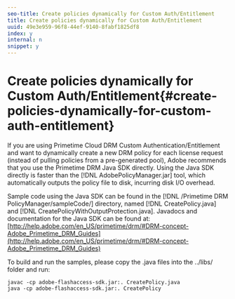 ```yaml
---
seo-title: Create policies dynamically for Custom Auth/Entitlement
title: Create policies dynamically for Custom Auth/Entitlement
uuid: 49e3e959-96f8-44ef-9140-8fabf1825df8
index: y
internal: n
snippet: y
---
```


# Create policies dynamically for Custom Auth/Entitlement{#create-policies-dynamically-for-custom-auth-entitlement}

If you are using  Primetime Cloud DRM Custom Authentication/Entitlement and want to dynamically create a new DRM policy for each license request (instead of pulling policies from a pre-generated pool), Adobe recommends that you use the Primetime DRM Java SDK directly. Using the Java SDK directly is faster than the [!DNL AdobePolicyManager.jar] tool, which automatically outputs the policy file to disk, incurring disk I/O overhead.

Sample code using the Java SDK can be found in the [!DNL /Primetime DRM PolicyManager/sampleCode/] directory, named [!DNL CreatePolicy.java] and [!DNL CreatePolicyWithOutputProtection.java]. Javadocs and documentation for the Java SDK can be found at: [http://help.adobe.com/en_US/primetime/drm/#DRM-concept-Adobe_Primetime_DRM_Guides](http://help.adobe.com/en_US/primetime/drm/#DRM-concept-Adobe_Primetime_DRM_Guides)

To build and run the samples, please copy the .java files into the ../libs/ folder and run:

```
javac -cp adobe-flashaccess-sdk.jar:. CreatePolicy.java
java -cp adobe-flashaccess-sdk.jar:. CreatePolicy
```

